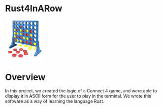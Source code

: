 # Rust4InARow

![alt text](https://github.com/MirsadHadzic/Rust4InARow/blob/master/images.png)


# Overview

In this project, we created the logic of a Connect 4 game, and were able to display it in ASCII form for the user to play in the terminal.
We wrote this software as a way of learning the language Rust.

